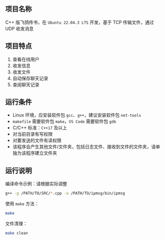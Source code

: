 ## 项目名称
C++ 版飞鸽传书，在 `Ubuntu 22.04.3 LTS` 开发，基于 TCP 传输文件，通过 UDP 收发消息

## 项目特点
1. 查看在线用户
2. 收发信息
3. 收发文件
4. 自动保存聊天记录
5. 查阅聊天记录

## 运行条件
- Linux 环境，应安装软件包 `gcc`、`g++`，建议安装软件包 `net-tools`
- `makefile` 需要软件包 `make`，`VS Code` 需要软件包 `gdb`
- C/C++ 标准：`C++17` 及以上
- 对当前目录有写权限
- 对要发送的文件有读权限
- 该程序会产生其他文件/文件夹，包括日志文件、接收到文件的文件夹，请单独为该程序建立文件夹

## 运行说明
编译命令示例：请根据实际调整
```bash
g++ -g /PATH/TO/SRC/*.cpp -o /PATH/TO/ipmsg/bin/ipmsg
```

使用 `make` 方法：
```bash
make
```
文件清理：
```bash
make clean
```
